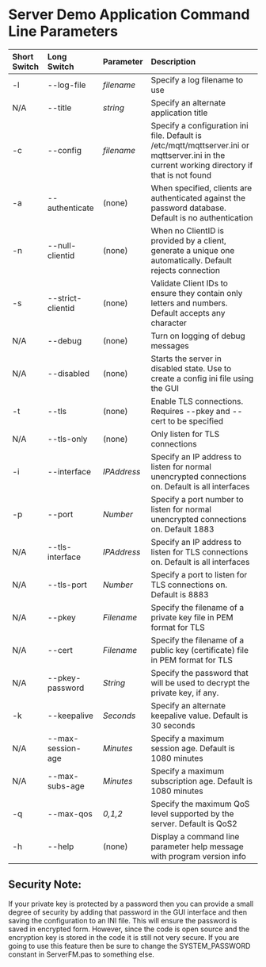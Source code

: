 # Server Demo Application Command Line Parameters

Short Switch | Long Switch | Parameter | Description
:--- | :--- | :--- | :---
-l | --log-file | *filename* | Specify a log filename to use
N/A | --title | *string* | Specify an alternate application title
-c | --config | *filename* | Specify a configuration ini file. Default is /etc/mqtt/mqttserver.ini or mqttserver.ini in the current working directory if that is not found
-a | --authenticate | (none) | When specified, clients are authenticated against the password database.  Default is no authentication
-n | --null-clientid | (none) | When no ClientID is provided by a client, generate a unique one automatically.  Default rejects connection
-s | --strict-clientid | (none) | Validate Client IDs to ensure they contain only letters and numbers. Default accepts any character
N/A | --debug | (none) | Turn on logging of debug messages
N/A | --disabled | (none) | Starts the server in disabled state. Use to create a config ini file using the GUI
-t | --tls | (none) | Enable TLS connections. Requires --pkey and --cert to be specified
N/A | --tls-only | (none) | Only listen for TLS connections
-i | --interface | *IPAddress* | Specify an IP address to listen for normal unencrypted connections on. Default is all interfaces
-p | --port | *Number* | Specify a port number to listen for normal unencrypted connections on. Default 1883
N/A | --tls-interface | *IPAddress* | Specify an IP address to listen for TLS connections on. Default is all interfaces
N/A | --tls-port | *Number* | Specify a port to listen for TLS connections on. Default is 8883
N/A | --pkey | *Filename* | Specify the filename of a private key file in PEM format for TLS
N/A | --cert | *Filename* | Specify the filename of a public key (certificate) file in PEM format for TLS
N/A | --pkey-password | *String* | Specify the password that will be used to decrypt the private key, if any. 
-k | --keepalive | *Seconds* | Specify an alternate keepalive value. Default is 30 seconds
N/A | --max-session-age | *Minutes* | Specify a maximum session age. Default is 1080 minutes
N/A | --max-subs-age | *Minutes* | Specify a maximum subscription age. Default is 1080 minutes
-q | --max-qos | *0,1,2* | Specify the maximum QoS level supported by the server. Default is QoS2
-h | --help | (none) | Display a command line parameter help message with program version info

## Security Note:

If your private key is protected by a password then you can provide a small degree of security by adding that password in the GUI interface and then saving the configuration to an INI file. This will ensure the password is saved in encrypted form. However, since the code is open source and the encryption key is stored in the code it is still not very secure. If you are going to use this feature then be sure to change the SYSTEM_PASSWORD constant in ServerFM.pas to something else.
